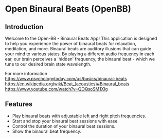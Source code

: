 # Open Binaural Beats (OpenBB)

## Introduction

Welcome to the Open-BB - Binaural Beats App! This application is designed to help you experience the power of binaural beats for relaxation, meditation, and more. Binaural beats are auditory illusions that can guide your mind to various states. By playing a different audio frequency in each ear, our brain perceives a 'hidden' frequency, the binaural beat - which we tune to our desired brain state wavelength.

For more information
https://www.psychologytoday.com/us/basics/binaural-beats
https://en.wikipedia.org/wiki/Beat_(acoustics)#Binaural_beats
https://www.youtube.com/watch?v=QOQsoSM1XIg

## Features

- Play binaural beats with adjustable left and right pitch frequencies.
- Start and stop your binaural beat sessions with ease.
- Control the duration of your binaural beat sessions.
- Show the binaural beat frequency.
